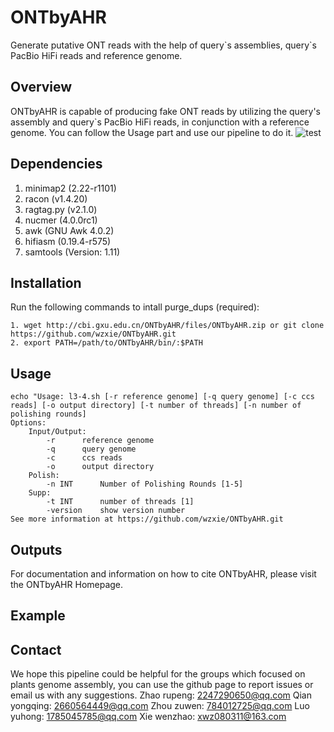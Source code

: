 # ONTbyAHR
Generate putative ONT reads with the help of query\`s assemblies, query\`s PacBio HiFi reads and reference genome.

## Overview
ONTbyAHR is capable of producing fake ONT reads by utilizing the query's assembly and query`s PacBio HiFi reads, in conjunction with a reference genome. You can follow the Usage part and use our pipeline to do it.
![test](https://github.com/wzxie/ONTbyAHR/assets/42645873/412f6cf6-b312-4b8c-9877-758e204f4996)

## Dependencies
1. minimap2 (2.22-r1101)
2. racon (v1.4.20)
3. ragtag.py (v2.1.0)
4. nucmer (4.0.0rc1)
7. awk (GNU Awk 4.0.2)
8. hifiasm (0.19.4-r575)
9. samtools (Version: 1.11)

## Installation
Run the following commands to intall purge_dups (required):
```
1. wget http://cbi.gxu.edu.cn/ONTbyAHR/files/ONTbyAHR.zip or git clone https://github.com/wzxie/ONTbyAHR.git
2. export PATH=/path/to/ONTbyAHR/bin/:$PATH
```

## Usage
```
echo "Usage: l3-4.sh [-r reference genome] [-q query genome] [-c ccs reads] [-o output directory] [-t number of threads] [-n number of polishing rounds]
Options:
    Input/Output:
    	-r		reference genome
    	-q		query genome
    	-c		ccs reads
    	-o		output directory
    Polish:
    	-n INT		Number of Polishing Rounds [1-5]
    Supp:
    	-t INT		number of threads [1]
    	-version	show version number
See more information at https://github.com/wzxie/ONTbyAHR.git
```

## Outputs
For documentation and information on how to cite ONTbyAHR, please visit the ONTbyAHR Homepage.

## Example

## Contact
We hope this pipeline could be helpful for the groups which focused on plants genome assembly, you can use the github page to report issues or email us with any suggestions.
Zhao rupeng:   2247290650@qq.com
Qian yongqing: 2660564449@qq.com
Zhou zuwen:    784012725@qq.com
Luo yuhong:    1785045785@qq.com
Xie wenzhao:   xwz080311@163.com

